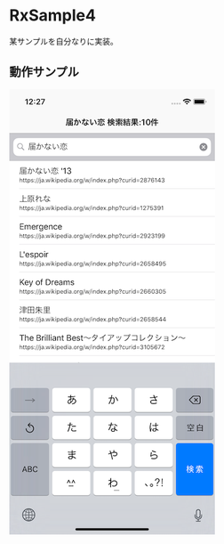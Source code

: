 # RxSample4

某サンプルを自分なりに実装。

## 動作サンプル

![動作サンプル](./doc/screenshot.png "これから五分間にわたしの言うことだけは、永遠に、忘れて！")